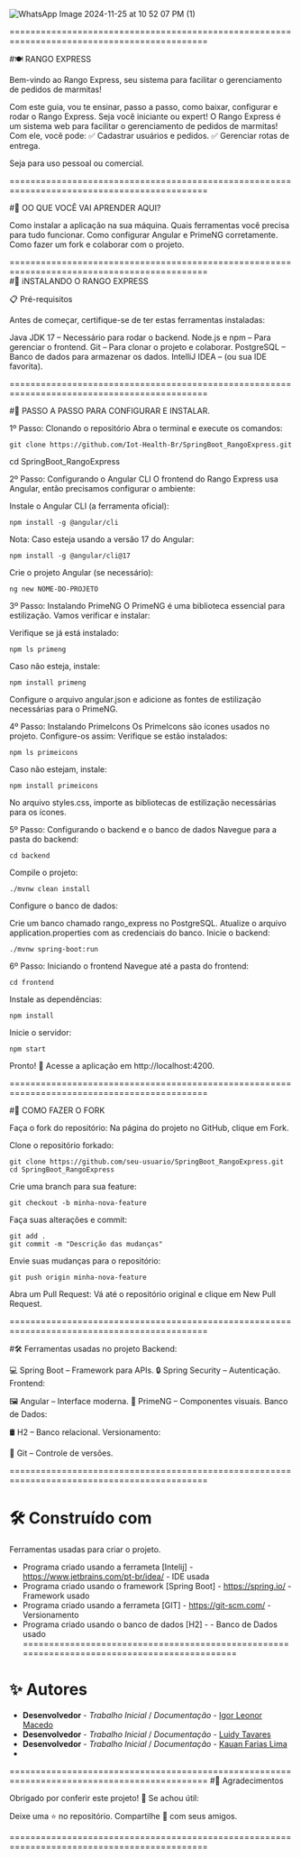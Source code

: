 

![WhatsApp Image 2024-11-25 at 10 52 07 PM (1)](https://github.com/user-attachments/assets/c1f6cf59-9475-402c-b19a-b9d4cd2416c1)


============================================================================================

#🍽️ RANGO EXPRESS

Bem-vindo ao Rango Express, seu sistema para facilitar o gerenciamento de pedidos de marmitas!

Com este guia, vou te ensinar, passo a passo, como baixar, configurar e rodar o Rango Express. Seja você iniciante ou expert!
O Rango Express é um sistema web para facilitar o gerenciamento de pedidos de marmitas! Com ele, você pode:
✅ Cadastrar usuários e pedidos.
✅ Gerenciar rotas de entrega.

Seja para uso pessoal ou comercial.

============================================================================================
  
#🎯 OO QUE VOCÊ VAI APRENDER AQUI?

Como instalar a aplicação na sua máquina.
Quais ferramentas você precisa para tudo funcionar.
Como configurar Angular e PrimeNG corretamente.
Como fazer um fork e colaborar com o projeto.

============================================================================================  
#🚀 iNSTALANDO O RANGO EXPRESS

📋 Pré-requisitos

Antes de começar, certifique-se de ter estas ferramentas instaladas:

Java JDK 17 – Necessário para rodar o backend.
Node.js e npm – Para gerenciar o frontend.
Git – Para clonar o projeto e colaborar.
PostgreSQL – Banco de dados para armazenar os dados.
IntelliJ IDEA – (ou sua IDE favorita).

============================================================================================
    
#🔧 PASSO A PASSO PARA CONFIGURAR E INSTALAR.

1º Passo: Clonando o repositório
Abra o terminal e execute os comandos:

    git clone https://github.com/Iot-Health-Br/SpringBoot_RangoExpress.git
 cd SpringBoot_RangoExpress
 
2º Passo: Configurando o Angular CLI
O frontend do Rango Express usa Angular, então precisamos configurar o ambiente:

Instale o Angular CLI (a ferramenta oficial):

    npm install -g @angular/cli

Nota: Caso esteja usando a versão 17 do Angular:

    npm install -g @angular/cli@17
    
Crie o projeto Angular (se necessário):

    ng new NOME-DO-PROJETO
    
3º Passo: Instalando PrimeNG
O PrimeNG é uma biblioteca essencial para estilização. Vamos verificar e instalar:

Verifique se já está instalado:

    npm ls primeng
    
Caso não esteja, instale:

    npm install primeng
    
Configure o arquivo angular.json e adicione as fontes de estilização necessárias para o PrimeNG.

4º Passo: Instalando PrimeIcons
Os PrimeIcons são ícones usados no projeto. Configure-os assim:
Verifique se estão instalados:

    npm ls primeicons
    
Caso não estejam, instale:

    npm install primeicons
No arquivo styles.css, importe as bibliotecas de estilização necessárias para os ícones.

5º Passo: Configurando o backend e o banco de dados
Navegue para a pasta do backend:

    cd backend
    
Compile o projeto:

    ./mvnw clean install
Configure o banco de dados:

Crie um banco chamado rango_express no PostgreSQL.
Atualize o arquivo application.properties com as credenciais do banco.
Inicie o backend:

    ./mvnw spring-boot:run
    
6º Passo: Iniciando o frontend
Navegue até a pasta do frontend:

    cd frontend
Instale as dependências:

    npm install
    
Inicie o servidor:

    npm start
Pronto! 🎉 Acesse a aplicação em http://localhost:4200.

============================================================================================

#🍴 COMO FAZER O FORK

Faça o fork do repositório:
Na página do projeto no GitHub, clique em Fork.

Clone o repositório forkado:

    git clone https://github.com/seu-usuario/SpringBoot_RangoExpress.git
    cd SpringBoot_RangoExpress
    
Crie uma branch para sua feature:

    git checkout -b minha-nova-feature
    
Faça suas alterações e commit:

    git add .
    git commit -m "Descrição das mudanças"
    
Envie suas mudanças para o repositório:

    git push origin minha-nova-feature
Abra um Pull Request:
Vá até o repositório original e clique em New Pull Request.

============================================================================================

#🛠️ Ferramentas usadas no projeto
Backend:

💻 Spring Boot – Framework para APIs. 
🔒 Spring Security – Autenticação.
Frontend:

🖼️ Angular – Interface moderna.
🎨 PrimeNG – Componentes visuais.
Banco de Dados:

🛢️ H2 – Banco relacional.
Versionamento:

🧰 Git – Controle de versões.

============================================================================================

# 🛠️ Construído com

   Ferramentas usadas para criar o projeto.

   * Programa criado usando a ferrameta [Intelij] - https://www.jetbrains.com/pt-br/idea/ - IDE usada
   * Programa criado usando o framework [Spring Boot] - https://spring.io/ - Framework usado
   * Programa criado usando a ferrameta [GIT] - https://git-scm.com/ - Versionamento
   * Programa criado usando o banco de dados [H2] -  - Banco de Dados usado
============================================================================================
   
# ✨ Autores

   * **Desenvolvedor** - *Trabalho Inicial* / *Documentação* - [Igor Leonor Macedo](https://github.com/Iot-Health-Br)
   * **Desenvolvedor** - *Trabalho Inicial* / *Documentação* - [Luidy Tavares](https://github.com/LuidyTT)
   * **Desenvolvedor** - *Trabalho Inicial* / *Documentação* - [Kauan Farias Lima](https://github.com/lKauanF)
   * 
============================================================================================
#🎁 Agradecimentos

Obrigado por conferir este projeto! 💖
Se achou útil:

Deixe uma ⭐ no repositório.
Compartilhe 🍺 com seus amigos.

============================================================================================

